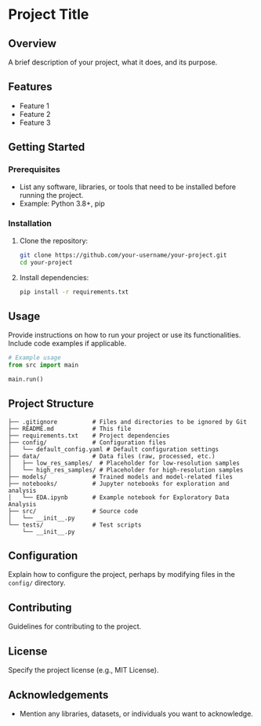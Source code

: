 # Project Title

## Overview

A brief description of your project, what it does, and its purpose.

## Features

- Feature 1
- Feature 2
- Feature 3

## Getting Started

### Prerequisites

- List any software, libraries, or tools that need to be installed before running the project.
- Example: Python 3.8+, pip

### Installation

1. Clone the repository:
   ```bash
   git clone https://github.com/your-username/your-project.git
   cd your-project
   ```
2. Install dependencies:
   ```bash
   pip install -r requirements.txt
   ```

## Usage

Provide instructions on how to run your project or use its functionalities. Include code examples if applicable.

```python
# Example usage
from src import main

main.run()
```

## Project Structure

```
├── .gitignore          # Files and directories to be ignored by Git
├── README.md           # This file
├── requirements.txt    # Project dependencies
├── config/             # Configuration files
│   └── default_config.yaml # Default configuration settings
├── data/               # Data files (raw, processed, etc.)
│   ├── low_res_samples/  # Placeholder for low-resolution samples
│   └── high_res_samples/ # Placeholder for high-resolution samples
├── models/             # Trained models and model-related files
├── notebooks/          # Jupyter notebooks for exploration and analysis
│   └── EDA.ipynb       # Example notebook for Exploratory Data Analysis
├── src/                # Source code
│   └── __init__.py
└── tests/              # Test scripts
    └── __init__.py
```

## Configuration

Explain how to configure the project, perhaps by modifying files in the `config/` directory.

## Contributing

Guidelines for contributing to the project.

## License

Specify the project license (e.g., MIT License).

## Acknowledgements

- Mention any libraries, datasets, or individuals you want to acknowledge.
